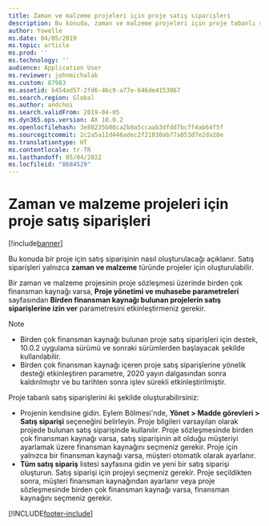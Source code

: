 ```yaml
---
title: Zaman ve malzeme projeleri için proje satış siparişleri
description: Bu konuda, zaman ve malzeme projeleri için proje tabanlı satış siparişlerinin nasıl oluşturulacağı açıklanmaktadır.
author: Yowelle
ms.date: 04/05/2019
ms.topic: article
ms.prod: ''
ms.technology: ''
audience: Application User
ms.reviewer: johnmichalak
ms.custom: 87983
ms.assetid: b454ad57-2fd6-46c9-a77e-646de4153067
ms.search.region: Global
ms.author: andchoi
ms.search.validFrom: 2019-04-05
ms.dyn365.ops.version: AX 10.0.2
ms.openlocfilehash: 3e88235b08ca2b8a5ccaab3dfdd7bcff4ab64f5f
ms.sourcegitcommit: 2c2a5a11d446adec2f21030ab77a053d7e2da28e
ms.translationtype: HT
ms.contentlocale: tr-TR
ms.lasthandoff: 05/04/2022
ms.locfileid: "8684529"
---
```

# <a name="project-sales-orders-for-time-and-material-projects"></a>Zaman ve malzeme projeleri için proje satış siparişleri

[!include[banner](../includes/banner.md)]

Bu konuda bir proje için satış siparişinin nasıl oluşturulacağı açıklanır. Satış siparişleri yalnızca **zaman ve malzeme** türünde projeler için oluşturulabilir.

Bir zaman ve malzeme projesinin proje sözleşmesi üzerinde birden çok finansman kaynağı varsa, **Proje yönetimi ve muhasebe parametreleri** sayfasından **Birden finansman kaynağı bulunan projelerin satış siparişlerine izin ver** parametresini etkinleştirmeniz gerekir. 

> [!NOTE]
> - Birden çok finansman kaynağı bulunan proje satış siparişleri için destek, 10.0.2 uygulama sürümü ve sonraki sürümlerden başlayacak şekilde kullanılabilir.
> - Birden çok finansman kaynağı içeren proje satış siparişlerine yönelik desteği etkinleştiren parametre, 2020 yayın dalgasından sonra kaldırılmıştır ve bu tarihten sonra işlev sürekli etkinleştirilmiştir.

Proje tabanlı satış siparişlerini iki şekilde oluşturabilirsiniz:

- Projenin kendisine gidin. Eylem Bölmesi'nde, **Yönet > Madde görevleri > Satış siparişi** seçeneğini belirleyin. Proje bilgileri varsayılan olarak projede bulunan satış siparişinde kullanılır. Proje sözleşmesinde birden çok finansman kaynağı varsa, satış siparişinin ait olduğu müşteriyi ayarlamak üzere finansman kaynağını seçmeniz gerekir. Proje için yalnızca bir finansman kaynağı varsa, müşteri otomatik olarak ayarlanır.
- **Tüm satış sipariş** listesi sayfasına gidin ve yeni bir satış siparişi oluşturun. Satış siparişi için projeyi seçmeniz gerekir. Proje seçildikten sonra, müşteri finansman kaynağından ayarlanır veya proje sözleşmesinde birden çok finansman kaynağı varsa, finansman kaynağını seçmeniz gerekir.



[!INCLUDE[footer-include](../includes/footer-banner.md)]